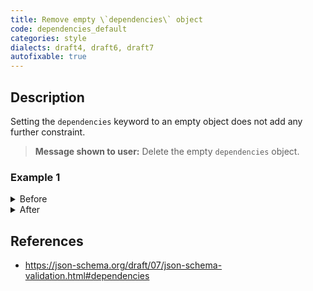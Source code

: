 ```yaml
---
title: Remove empty \`dependencies\` object
code: dependencies_default
categories: style
dialects: draft4, draft6, draft7
autofixable: true
---
```


## Description
Setting the `dependencies` keyword to an empty object does not add any further constraint.

> **Message shown to user:**
> Delete the empty `dependencies` object.

### Example 1
<details><summary>Before</summary>

```json
{
  "$schema": "http://json-schema.org/draft-07/schema#",
  "type": "object",
  "dependencies": {}
}
```
</details>

<details><summary>After</summary>

```json
{
  "$schema": "http://json-schema.org/draft-07/schema#",
  "type": "object"
}
```
</details>

## References
* <https://json-schema.org/draft/07/json-schema-validation.html#dependencies>
